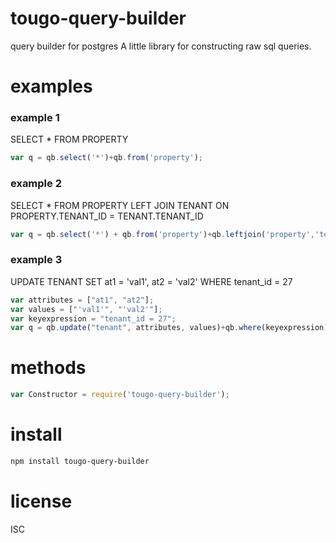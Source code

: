 # tougo-query-builder
query builder for postgres
A little library for constructing raw sql queries.

# examples
### example 1
SELECT * FROM PROPERTY
```javascript
var q = qb.select('*')+qb.from('property');
```
### example 2
SELECT * FROM PROPERTY LEFT JOIN TENANT ON PROPERTY.TENANT_ID = TENANT.TENANT_ID
```javascript
var q = qb.select('*') + qb.from('property')+qb.leftjoin('property','tenant', 'tenant_id');
```
### example 3
UPDATE TENANT SET at1 = 'val1', at2 = 'val2' WHERE tenant_id = 27
```javascript
var attributes = ["at1", "at2"];
var values = ["'val1'", "'val2'"];
var keyexpression = "tenant_id = 27";
var q = qb.update("tenant", attributes, values)+qb.where(keyexpression);
```

# methods
```javascript
var Constructor = require('tougo-query-builder');
```

# install
```bash
npm install tougo-query-builder
```

# license
ISC
